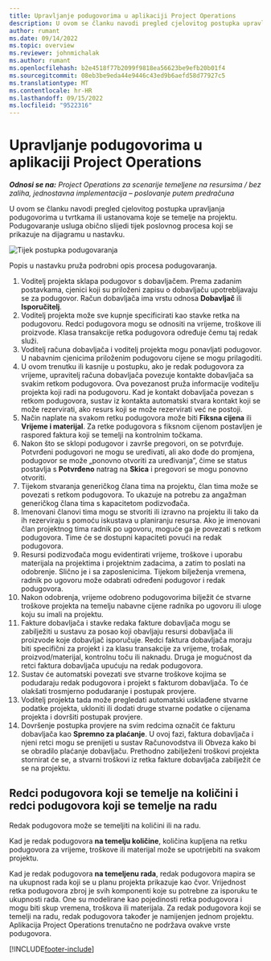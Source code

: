 ```yaml
---
title: Upravljanje podugovorima u aplikaciji Project Operations
description: U ovom se članku navodi pregled cjelovitog postupka upravljanja podugovorima uobičajenog tvrtkama ili ustanovama koje se temelje na projektu.
author: rumant
ms.date: 09/14/2022
ms.topic: overview
ms.reviewer: johnmichalak
ms.author: rumant
ms.openlocfilehash: b2e4518f77b2099f9818ea56623be9efb20b01f4
ms.sourcegitcommit: 08eb3be9eda44e9446c43ed9b6aefd58d77927c5
ms.translationtype: MT
ms.contentlocale: hr-HR
ms.lasthandoff: 09/15/2022
ms.locfileid: "9522316"
---
```

# <a name="subcontract-management-in-project-operations"></a>Upravljanje podugovorima u aplikaciji Project Operations


_**Odnosi se na:** Project Operations za scenarije temeljene na resursima / bez zaliha, jednostavna implementacija – poslovanje putem predračuna_

U ovom se članku navodi pregled cjelovitog postupka upravljanja podugovorima u tvrtkama ili ustanovama koje se temelje na projektu. Podugovaranje usluga obično slijedi tijek poslovnog procesa koji se prikazuje na dijagramu u nastavku.

![Tijek postupka podugovaranja](../media/SubcontractingProcessFlow.png)

Popis u nastavku pruža podrobni opis procesa podugovaranja.

1. Voditelj projekta sklapa podugovor s dobavljačem. Prema zadanim postavkama, cjenici koji su priloženi zapisu o dobavljaču upotrebljavaju se za podugovor. Račun dobavljača ima vrstu odnosa **Dobavljač** ili **Isporučitelj**.
2. Voditelj projekta može sve kupnje specificirati kao stavke retka na podugovoru. Redci podugovora mogu se odnositi na vrijeme, troškove ili proizvode. Klasa transakcije retka podugovora određuje čemu taj redak služi.
3. Voditelj računa dobavljača i voditelj projekta mogu ponavljati podugovor. U nabavnim cjenicima priloženim podugovoru cijene se mogu prilagoditi.
4. U ovom trenutku ili kasnije u postupku, ako je redak podugovora za vrijeme, upravitelj računa dobavljača povezuje kontakte dobavljača sa svakim retkom podugovora. Ova povezanost pruža informacije voditelju projekta koji radi na podugovoru. Kad je kontakt dobavljača povezan s retkom podugovora, sustav iz kontakta automatski stvara kontakt koji se može rezervirati, ako resurs koji se može rezervirati već ne postoji.
5. Način naplate na svakom retku podugovora može biti **Fiksna cijena** ili **Vrijeme i materijal**. Za retke podugovora s fiksnom cijenom postavljen je raspored faktura koji se temelji na kontrolnim točkama.
6.  Nakon što se sklopi podugovor i završe pregovori, on se potvrđuje. Potvrđeni podugovori ne mogu se uređivati, ali ako dođe do promjena, podugovor se može „ponovno otvoriti za uređivanja”, čime se status postavlja s **Potvrđeno** natrag na **Skica** i pregovori se mogu ponovno otvoriti. 
7.  Tijekom stvaranja generičkog člana tima na projektu, član tima može se povezati s retkom podugovora. To ukazuje na potrebu za angažman generičkog člana tima s kapacitetom podizvođača.
8.  Imenovani članovi tima mogu se stvoriti ili izravno na projektu ili tako da ih rezerviraju s pomoću iskustava u planiranju resursa. Ako je imenovani član projektnog tima radnik po ugovoru, moguće ga je povezati s retkom podugovora. Time će se dostupni kapaciteti povući na redak podugovora.
9.  Resursi podizvođača mogu evidentirati vrijeme, troškove i uporabu materijala na projektima i projektnim zadacima, a zatim to poslati na odobrenje. Slično je i sa zaposlenicima. Tijekom bilježenja vremena, radnik po ugovoru može odabrati određeni podugovor i redak podugovora.
10. Nakon odobrenja, vrijeme odobreno podugovorima bilježit će stvarne troškove projekta na temelju nabavne cijene radnika po ugovoru ili uloge koju su imali na projektu.
11. Fakture dobavljača i stavke redaka fakture dobavljača mogu se zabilježiti u sustavu za posao koji obavljaju resursi dobavljača ili proizvode koje dobavljač isporučuje. Redci faktura dobavljača moraju biti specifični za projekt i za klasu transakcije za vrijeme, trošak, proizvod/materijal, kontrolnu toču ili naknadu. Druga je mogućnost da retci faktura dobavljača upućuju na redak podugovora.
12. Sustav će automatski povezati sve stvarne troškove kojima se podudaraju redak podugovora i projekt s fakturom dobavljača. To će olakšati trosmjerno podudaranje i postupak provjere.
13. Voditelj projekta tada može pregledati automatski usklađene stvarne podatke projekta, ukloniti ili dodati druge stvarne podatke o cijenama projekta i dovršiti postupak provjere.
14. Dovršenje postupka provjere na svim redcima označit će fakturu dobavljača kao **Spremno za plaćanje**. U ovoj fazi, faktura dobavljača i njeni retci mogu se prenijeti u sustav Računovodstva ili Obveza kako bi se obradilo plaćanje dobavljaču. Prethodno zabilježeni troškovi projekta stornirat će se, a stvarni troškovi iz retka fakture dobavljača zabilježit će se na projektu.

## <a name="quantity-based-subcontract-lines-and-work-based-subcontract-lines"></a>Redci podugovora koji se temelje na količini i redci podugovora koji se temelje na radu

Redak podugovora može se temeljiti na količini ili na radu. 

Kad je redak podugovora **na temelju količine**, količina kupljena na retku podugovora za vrijeme, troškove ili materijal može se upotrijebiti na svakom projektu.

Kad je redak podugovora **na temeljenu rada**, redak podugovora mapira se na ukupnost rada koji se u planu projekta prikazuje kao čvor. Vrijednost retka podugovora zbroj je svih komponenti koje su potrebne za isporuku te ukupnosti rada. One su modelirane kao pojedinosti retka podugovora i mogu biti skup vremena, troškova ili materijala. Za redak podugovora koji se temelji na radu, redak podugovora također je namijenjen jednom projektu. Aplikacija Project Operations trenutačno ne podržava ovakve vrste podugovora.

[!INCLUDE[footer-include](../../includes/footer-banner.md)]

